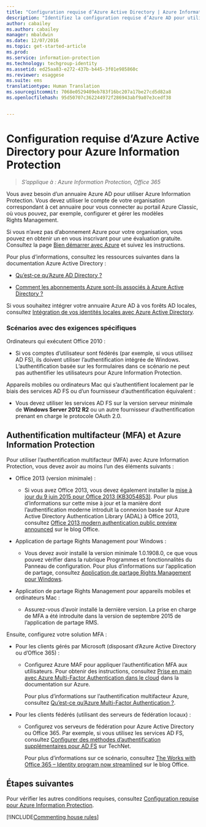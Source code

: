 ```yaml
---
title: "Configuration requise d’Azure Active Directory | Azure Information Protection"
description: "Identifiez la configuration requise d’Azure AD pour utiliser Azure Information Protection afin de permettre l’authentification des utilisateurs."
author: cabailey
ms.author: cabailey
manager: mbaldwin
ms.date: 12/07/2016
ms.topic: get-started-article
ms.prod: 
ms.service: information-protection
ms.technology: techgroup-identity
ms.assetid: ed25aa83-e272-437b-b445-3f01e985860c
ms.reviewer: esaggese
ms.suite: ems
translationtype: Human Translation
ms.sourcegitcommit: 7068e0529409eb783f16bc207a17be27cd5d82a8
ms.openlocfilehash: 95d50707c362244972f286943abf9a07e3cedf38


---
```


# <a name="azure-active-directory-requirements-for-azure-information-protection"></a>Configuration requise d’Azure Active Directory pour Azure Information Protection

>*S’applique à : Azure Information Protection, Office 365*

Vous avez besoin d’un annuaire Azure AD pour utiliser Azure Information Protection. Vous devez utiliser le compte de votre organisation correspondant à cet annuaire pour vous connecter au portail Azure Classic, où vous pouvez, par exemple, configurer et gérer les modèles Rights Management.

Si vous n’avez pas d’abonnement Azure pour votre organisation, vous pouvez en obtenir un en vous inscrivant pour une évaluation gratuite. Consultez la page [Bien démarrer avec Azure](https://account.windowsazure.com/organization) et suivez les instructions.

Pour plus d’informations, consultez les ressources suivantes dans la documentation Azure Active Directory :

-   [Qu’est-ce qu’Azure AD Directory ?](/active-directory/active-directory-whatis)

-   [Comment les abonnements Azure sont-ils associés à Azure Active Directory ?](/active-directory/active-directory-how-subscriptions-associated-directory)

Si vous souhaitez intégrer votre annuaire Azure AD à vos forêts AD locales, consultez [Intégration de vos identités locales avec Azure Active Directory](/active-directory/active-directory-aadconnect).

### <a name="scenarios-that-have-specific-requirements"></a>Scénarios avec des exigences spécifiques 

Ordinateurs qui exécutent Office 2010 : 

- Si vos comptes d’utilisateur sont fédérés (par exemple, si vous utilisez AD FS), ils doivent utiliser l’authentification intégrée de Windows. L’authentification basée sur les formulaires dans ce scénario ne peut pas authentifier les utilisateurs pour Azure Information Protection.

Appareils mobiles ou ordinateurs Mac qui s’authentifient localement par le biais des services AD FS ou d’un fournisseur d’authentification équivalent :

- Vous devez utiliser les services AD FS sur la version serveur minimale de **Windows Server 2012 R2** ou un autre fournisseur d’authentification prenant en charge le protocole OAuth 2.0.

## <a name="multi-factor-authentication-mfa-and-azure-information-protection"></a>Authentification multifacteur (MFA) et Azure Information Protection
Pour utiliser l’authentification multifacteur (MFA) avec Azure Information Protection, vous devez avoir au moins l’un des éléments suivants :

-   Office 2013 (version minimale) :

    -   Si vous avez Office 2013, vous devez également installer la [mise à jour du 9 juin 2015 pour Office 2013 (KB3054853)](https://support.microsoft.com/kb/3054853). Pour plus d’informations sur cette mise à jour et la manière dont l’authentification moderne introduit la connexion basée sur Azure Active Directory Authentication Library (ADAL) à Office 2013, consultez [Office 2013 modern authentication public preview announced](https://blogs.office.com/2015/03/23/office-2013-modern-authentication-public-preview-announced/) sur le blog Office.

-   Application de partage Rights Management pour Windows :

    -   Vous devez avoir installé la version minimale 1.0.1908.0, ce que vous pouvez vérifier dans la rubrique Programmes et fonctionnalités du Panneau de configuration. Pour plus d’informations sur l’application de partage, consultez [Application de partage Rights Management pour Windows](../rms-client/sharing-app-windows.md).

-   Application de partage Rights Management pour appareils mobiles et ordinateurs Mac :

    -   Assurez-vous d’avoir installé la dernière version. La prise en charge de MFA a été introduite dans la version de septembre 2015 de l’application de partage RMS.

Ensuite, configurez votre solution MFA :

-   Pour les clients gérés par Microsoft (disposant d’Azure Active Directory ou d’Office 365) :

    -   Configurez Azure MAF pour appliquer l’authentification MFA aux utilisateurs. Pour obtenir des instructions, consultez [Prise en main avec Azure Multi-Factor Authentication dans le cloud](/multi-factor-authentication/multi-factor-authentication-get-started-cloud) dans la documentation sur Azure.

        Pour plus d’informations sur l’authentification multifacteur Azure, consultez [Qu’est-ce qu’Azure Multi-Factor Authentication ?](/multi-factor-authentication/multi-factor-authentication).

-   Pour les clients fédérés (utilisant des serveurs de fédération locaux) :

    -   Configurez vos serveurs de fédération pour Azure Active Directory ou Office 365. Par exemple, si vous utilisez les services AD FS, consultez [Configurer des méthodes d’authentification supplémentaires pour AD FS](https://technet.microsoft.com/library/dn758113.aspx) sur TechNet.

        Pour plus d’informations sur ce scénario, consultez [The Works with Office 365 – Identity program now streamlined](https://blogs.office.com/2014/01/30/the-works-with-office-365-identity-program-now-streamlined/) sur le blog Office.

## <a name="next-steps"></a>Étapes suivantes
Pour vérifier les autres conditions requises, consultez [Configuration requise pour Azure Information Protection](requirements-azure-rms.md).

[!INCLUDE[Commenting house rules](../includes/houserules.md)]



<!--HONumber=Jan17_HO4-->


